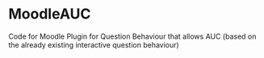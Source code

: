 # MoodleAUC
Code for Moodle Plugin for Question Behaviour that allows AUC (based on the already existing interactive question behaviour)
